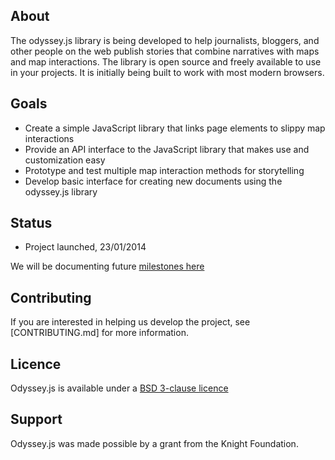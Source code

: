 ## About

The odyssey.js library is being developed to help journalists, bloggers, and other people on the web publish stories that combine narratives with maps and map interactions. The library is open source and freely available to use in your projects. It is initially being built to work with most modern browsers.

## Goals

* Create a simple JavaScript library that links page elements to slippy map interactions
* Provide an API interface to the JavaScript library that makes use and customization easy
* Prototype and test multiple map interaction methods for storytelling
* Develop basic interface for creating new documents using the odyssey.js library

## Status

* Project launched, 23/01/2014

We will be documenting future [milestones here](MILESTONES.md)

## Contributing

If you are interested in helping us develop the project, see [CONTRIBUTING.md] for more information.

## Licence 

Odyssey.js is available under a [BSD 3-clause licence](LICENCE)

## Support

Odyssey.js was made possible by a grant from the Knight Foundation. 